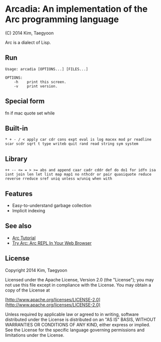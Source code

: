 # Arcadia: An implementation of the Arc programming language #

(C) 2014 Kim, Taegyoon

Arc is a dialect of Lisp.

## Run
```
Usage: arcadia [OPTIONS...] [FILES...]

OPTIONS:
    -h    print this screen.
    -v    print version.
```

## Special form
fn if mac quote set while

## Built-in
`* + - / < apply car cdr cons expt eval is log macex mod pr readline scar scdr sqrt t type writeb quit rand read string sym system`

## Library
`++ -- <= = > >= abs and append caar cadr cddr def do do1 for idfn isa isnt join len let list map map1 no nthcdr or pair quasiquote reduce reverse rreduce sref uniq unless w/uniq when with`

## Features
* Easy-to-understand garbage collection
* Implicit indexing

## See also
* [Arc Tutorial](http://old.ycombinator.com/arc/tut.txt)
* [Try Arc: Arc REPL In Your Web Browser](http://tryarc.org/)

## License ##

   Copyright 2014 Kim, Taegyoon

   Licensed under the Apache License, Version 2.0 (the "License");
   you may not use this file except in compliance with the License.
   You may obtain a copy of the License at

   [http://www.apache.org/licenses/LICENSE-2.0](http://www.apache.org/licenses/LICENSE-2.0)

   Unless required by applicable law or agreed to in writing, software
   distributed under the License is distributed on an "AS IS" BASIS,
   WITHOUT WARRANTIES OR CONDITIONS OF ANY KIND, either express or implied.
   See the License for the specific language governing permissions and
   limitations under the License.
